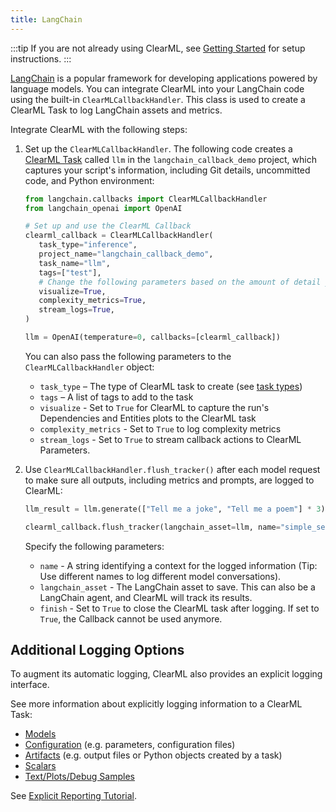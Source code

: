 ```yaml
---
title: LangChain
---
```


:::tip
If you are not already using ClearML, see [Getting Started](../getting_started/ds/ds_first_steps.md) for setup 
instructions.
:::

[LangChain](https://github.com/langchain-ai/langchain) is a popular framework for developing applications powered by 
language models. You can integrate ClearML into your LangChain code using the built-in `ClearMLCallbackHandler`. This 
class is used to create a ClearML Task to log LangChain assets and metrics. 

Integrate ClearML with the following steps:
1. Set up the `ClearMLCallbackHandler`. The following code creates a [ClearML Task](../fundamentals/task.md) called 
   `llm` in the `langchain_callback_demo` project, which captures your script's information, including Git details, 
   uncommitted code, and Python environment: 
   ```python
   from langchain.callbacks import ClearMLCallbackHandler
   from langchain_openai import OpenAI

   # Set up and use the ClearML Callback
   clearml_callback = ClearMLCallbackHandler(
      task_type="inference",
      project_name="langchain_callback_demo",
      task_name="llm",
      tags=["test"],
      # Change the following parameters based on the amount of detail you want tracked
      visualize=True,
      complexity_metrics=True,
      stream_logs=True,
   )

   llm = OpenAI(temperature=0, callbacks=[clearml_callback])
   ```
   You can also pass the following parameters to the `ClearMLCallbackHandler` object:
   * `task_type` – The type of ClearML task to create (see [task types](../fundamentals/task.md#task-types))
   * `tags` – A list of tags to add to the task
   * `visualize` - Set to `True` for ClearML to capture the run's Dependencies and Entities plots to the ClearML task
   * `complexity_metrics` - Set to `True` to log complexity metrics
   * `stream_logs` - Set to `True` to stream callback actions to ClearML Parameters.
1. Use `ClearMLCallbackHandler.flush_tracker()` after each model request to make sure all outputs, including metrics and
   prompts, are logged to ClearML:

   ```python
   llm_result = llm.generate(["Tell me a joke", "Tell me a poem"] * 3)

   clearml_callback.flush_tracker(langchain_asset=llm, name="simple_sequential")
   ```   

   Specify the following parameters: 
   * `name` - A string identifying a context for the logged information (Tip: Use different names to log different model 
      conversations).
   * `langchain_asset` - The LangChain asset to save. This can also be a LangChain agent, and ClearML will track its results.
   * `finish` - Set to `True` to close the ClearML task after logging. If set to `True`, the Callback cannot be used anymore.

## Additional Logging Options
To augment its automatic logging, ClearML also provides an explicit logging interface.

See more information about explicitly logging information to a ClearML Task:
* [Models](../clearml_sdk/model_sdk.md#manually-logging-models)
* [Configuration](../clearml_sdk/task_sdk.md#configuration) (e.g. parameters, configuration files)
* [Artifacts](../clearml_sdk/task_sdk.md#artifacts) (e.g. output files or Python objects created by a task)
* [Scalars](../clearml_sdk/task_sdk.md#scalars) 
* [Text/Plots/Debug Samples](../fundamentals/logger.md#manual-reporting)

See [Explicit Reporting Tutorial](../guides/reporting/explicit_reporting.md).
